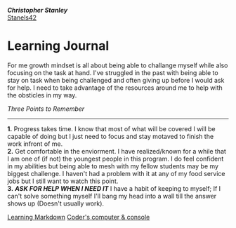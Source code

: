 __*Christopher Stanley*__  
[Stanels42](https://github.com/Stanels42)

# Learning Journal

For me growth mindset is all about being able to challange myself while also focusing on the task at hand. I've struggled in the past with being able to stay on task when being challenged and often giving up before I would ask for help. I need to take advantage of the resources around me to help with the obsticles in my way.  


*Three Points to Remember*  

______

**1.** Progress takes time. I know that most of what will be covered I will be capable of doing but I just need to focus and stay motaved to finish the work infront of me.  
**2.** Get comfortable in the enviorment. I have realized/known for a while that I am one of (if not) the youngest people in this program. I do feel confident in my abilities but being able to mesh with my fellow students may be my biggest challenge. I haven't had a problem with it at any of my food service jobs but I still want to watch this point.  
**3.** ***ASK FOR HELP WHEN I NEED IT*** I have a habit of keeping to myself; If I can't solve something myself I'll bang my head into a wall till the answer shows up (Doesn't usually work).


[Learning Markdown](https://stanels42.github.io/learningjournal/learning-markdown)
[Coder's computer & console](https://stanels42.github.io/learningjournal/coders-computer)
